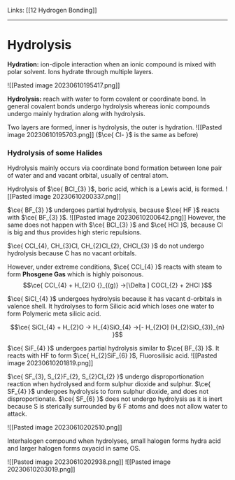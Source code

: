 Links: [[12 Hydrogen Bonding]]
___
# Hydrolysis 
**Hydration:** ion-dipole interaction when an ionic compound is mixed with polar solvent. Ions hydrate through multiple layers. 

![[Pasted image 20230610195417.png]]

**Hydrolysis:** reach with water to form covalent or coordinate bond. 
In general covalent bonds undergo hydrolysis whereas ionic compounds undergo mainly hydration along with hydrolysis. 

Two layers are formed, inner is hydrolysis, the outer is hydration. 
![[Pasted image 20230610195703.png]]
($\ce{ Cl- }$ is the same as before)

### Hydrolysis of some Halides
Hydrolysis mainly occurs via coordinate bond formation between lone pair of water and and vacant orbital, usually of central atom. 

Hydrolysis of $\ce{ BCl_{3} }$, boric acid, which is a Lewis acid, is formed. 
![[Pasted image 20230610200337.png]]

$\ce{ BF_{3} }$ undergoes partial hydrolysis, because $\ce{ HF }$ reacts with $\ce{ BF_{3} }$.
![[Pasted image 20230610200642.png]]
However, the same does not happen with $\ce{ BCl_{3} }$ and $\ce{ HCl }$, because Cl is big and thus provides high steric repulsions. 

$\ce{ CCl_{4}, CH_{3}Cl, CH_{2}Cl_{2}, CHCl_{3} }$ do not undergo hydrolysis because C has no vacant orbitals. 

However, under extreme conditions, $\ce{ CCl_{4} }$ reacts with steam to form **Phosgene Gas** which is highly poisonous. 
$$\ce{ CCl_{4} + H_{2}O  {}_{(g)} ->[\Delta ] COCl_{2} + 2HCl }$$

$\ce{ SiCl_{4} }$ undergoes hydrolysis because it has vacant d-orbitals in valence shell. It hydrolyses to form Silicic acid which loses one water to form Polymeric meta silicic acid.

$$\ce{ SiCl_{4} + H_{2}O -> H_{4}SiO_{4} ->[- H_{2}O] (H_{2}SiO_{3})_{n} }$$

$\ce{ SiF_{4} }$ undergoes partial hydrolysis similar to $\ce{ BF_{3} }$. It reacts with HF to form $\ce{ H_{2}SiF_{6} }$, Fluorosilisic acid. 
![[Pasted image 20230610201819.png]]

$\ce{ SF_{3}, S_{2}F_{2}, S_{2}Cl_{2} }$ undergo disproportionation reaction when hydrolysed and form sulphur dioxide and sulphur.
$\ce{ SF_{4} }$ undergoes hydrolysis to form sulphur dioxide, and does not disproportionate. 
$\ce{ SF_{6} }$ does not undergo hydrolysis as it is inert because S is sterically surrounded by  6 F atoms and does not allow water to attack. 

![[Pasted image 20230610202510.png]]

Interhalogen compound when hydrolyses, small halogen forms hydra acid and larger halogen forms oxyacid in same OS.

![[Pasted image 20230610202938.png]]
![[Pasted image 20230610203019.png]]